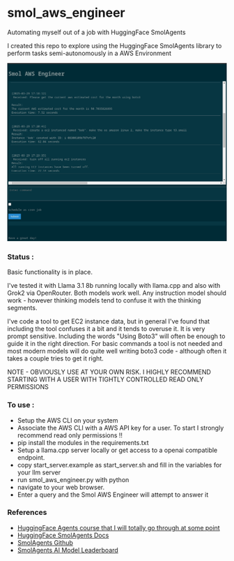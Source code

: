 # smol_aws_engineer
Automating myself out of a job with HuggingFace SmolAgents

I created this repo to explore using the HuggingFace SmolAgents library to perform tasks semi-autonomously in a 
AWS Environment

![screenshot](/screenshots/smol_aws_engineer.png "Smol AWS Engineer")

### Status :
Basic functionality is in place.

I've tested it with Llama 3.1 8b running locally with llama.cpp and also with Grok2 via OpenRouter. Both models work well.
Any instruction model should work - however thinking models tend to confuse it with the thinking segments.

I've code a tool to get EC2 instance data, but in general I've found that including the tool confuses it a bit and it tends 
to overuse it. It is very prompt sensitive. Including the words "Using Boto3" will often be enough to guide it in the right 
direction. For basic commands a tool is not needed and most modern models will do quite well writing boto3 code - although 
often it takes a couple tries to get it right.  

NOTE - OBVIOUSLY USE AT YOUR OWN RISK. I HIGHLY RECOMMEND STARTING WITH A USER WITH TIGHTLY CONTROLLED READ ONLY PERMISSIONS

### To use :
- Setup the AWS CLI on your system
- Associate the AWS CLI with a AWS API key for a user. To start I strongly recommend read only permissions !!
- pip install the modules in the requirements.txt
- Setup a llama.cpp server locally or get access to a openai compatible endpoint.
- copy start_server.example as start_server.sh and fill in the variables for your llm server 
- run smol_aws_engineer.py with python
- navigate to your web browser.
- Enter a query and the Smol AWS Engineer will attempt to answer it


### References
- [HuggingFace Agents course that I will totally go through at some point](https://huggingface.co/learn/agents-course/unit0/introduction)
- [HuggingFace SmolAgents Docs](https://huggingface.co/docs/smolagents/)
- [SmolAgents Github](https://github.com/huggingface/smolagents)
- [SmolAgents AI Model Leaderboard](https://huggingface.co/spaces/smolagents/smolagents-leaderboard)